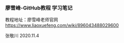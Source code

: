 ### 廖雪峰-GitHub教程 学习笔记

教程地址：廖雪峰老师官网 https://www.liaoxuefeng.com/wiki/896043488029600



张敬川   2020.11.4

